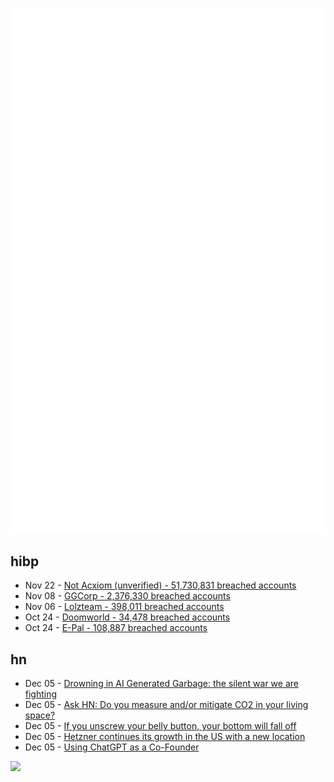 ![Metrics](https://raw.githubusercontent.com/phixion/phixion/master/metrics.svg)

## hibp

<!--
for https://github.com/phixion/phixion/blob/main/.github/workflows/feeds.yml
-->
<!--START_SECTION:haveibeenpwnd-->
- Nov 22 - [Not Acxiom (unverified) - 51,730,831 breached accounts](https://haveibeenpwned.com/PwnedWebsites#NotAcxiom)
- Nov 08 - [GGCorp - 2,376,330 breached accounts](https://haveibeenpwned.com/PwnedWebsites#GGCorp)
- Nov 06 - [Lolzteam - 398,011 breached accounts](https://haveibeenpwned.com/PwnedWebsites#Lolzteam)
- Oct 24 - [Doomworld - 34,478 breached accounts](https://haveibeenpwned.com/PwnedWebsites#Doomworld)
- Oct 24 - [E-Pal - 108,887 breached accounts](https://haveibeenpwned.com/PwnedWebsites#EPal)
<!--END_SECTION:haveibeenpwnd-->

## hn

<!--
for https://github.com/phixion/phixion/blob/main/.github/workflows/feeds.yml
-->
<!--START_SECTION:hn-->
- Dec 05 - [Drowning in AI Generated Garbage: the silent war we are fighting](https://ploum.net/2022-12-05-drowning-in-ai-generated-garbage.html)
- Dec 05 - [Ask HN: Do you measure and/or mitigate CO2 in your living space?](https://news.ycombinator.com/item?id=33864195)
- Dec 05 - [If you unscrew your belly button, your bottom will fall off](https://mrjamesbell.com/if-you-unscrew-your-belly-button-your-bottom-will-fall-off-and-other-things-my-dad-taught-me/)
- Dec 05 - [Hetzner continues its growth in the US with a new location](https://www.hetzner.com/news/12-22-cloud-usa/)
- Dec 05 - [Using ChatGPT as a Co-Founder](https://www.atomic14.com/2022/12/05/using-chatgpt-as-a-co-founder.html)
<!--END_SECTION:hn-->

<!--
for https://yhype.me
-->
![](https://hit.yhype.me/github/profile?user_id=13013670)
